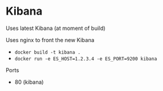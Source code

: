 # Kibana

Uses latest Kibana (at moment of build)

Uses nginx to front the new Kibana

* `docker build -t kibana .`
* `docker run -e ES_HOST=1.2.3.4 -e ES_PORT=9200 kibana`

Ports

* 80 (kibana)

